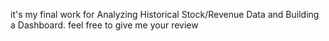 it's my final work for Analyzing Historical Stock/Revenue Data and Building a Dashboard. 
     feel free to give me your review
